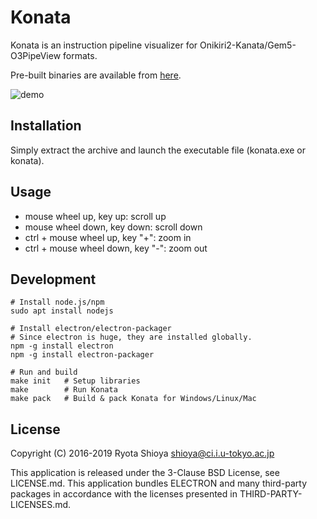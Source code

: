# Konata

Konata is an instruction pipeline visualizer for Onikiri2-Kanata/Gem5-O3PipeView formats.

Pre-built binaries are available from [here](https://github.com/shioyadan/Konata/releases).

![demo](https://github.com/shioyadan/Konata/wiki/images/konata.gif)


## Installation

Simply extract the archive and launch the executable file (konata.exe or konata).


## Usage

* mouse wheel up, key up: scroll up
* mouse wheel down, key down: scroll down
* ctrl + mouse wheel up, key "+": zoom in
* ctrl + mouse wheel down, key "-": zoom out

## Development

    # Install node.js/npm
    sudo apt install nodejs

    # Install electron/electron-packager
    # Since electron is huge, they are installed globally.
    npm -g install electron
    npm -g install electron-packager

    # Run and build
    make init   # Setup libraries
    make        # Run Konata
    make pack   # Build & pack Konata for Windows/Linux/Mac


## License

Copyright (C) 2016-2019 Ryota Shioya <shioya@ci.i.u-tokyo.ac.jp>

This application is released under the 3-Clause BSD License, see LICENSE.md.
This application bundles ELECTRON and many third-party packages in accordance with 
the licenses presented in THIRD-PARTY-LICENSES.md.
